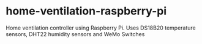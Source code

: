 # home-ventilation-raspberry-pi
Home ventilation controller using Raspberry Pi. 
Uses DS18B20 temperature sensors, DHT22 humidity sensors and WeMo Switches

